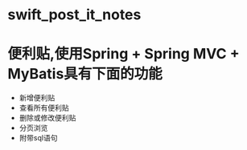 # swift_post_it_notes
# 便利贴,使用Spring + Spring MVC + MyBatis具有下面的功能
- 新增便利贴
- 查看所有便利贴
- 删除或修改便利贴
- 分页浏览
- 附带sql语句
